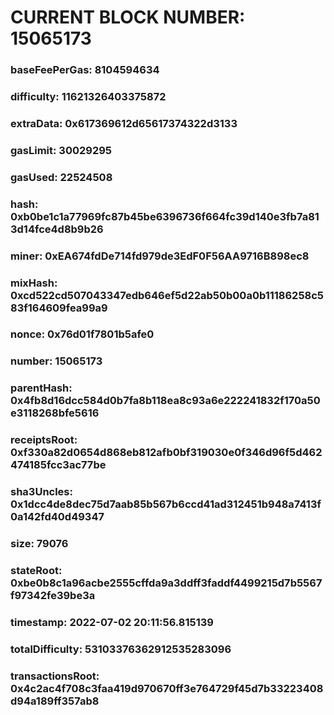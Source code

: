 # CURRENT BLOCK NUMBER: 15065173

### baseFeePerGas: 8104594634
### difficulty: 11621326403375872
### extraData: 0x617369612d65617374322d3133
### gasLimit: 30029295
### gasUsed: 22524508
### hash: 0xb0be1c1a77969fc87b45be6396736f664fc39d140e3fb7a813d14fce4d8b9b26
### miner: 0xEA674fdDe714fd979de3EdF0F56AA9716B898ec8
### mixHash: 0xcd522cd507043347edb646ef5d22ab50b00a0b11186258c583f164609fea99a9
### nonce: 0x76d01f7801b5afe0
### number: 15065173
### parentHash: 0x4fb8d16dcc584d0b7fa8b118ea8c93a6e222241832f170a50e3118268bfe5616
### receiptsRoot: 0xf330a82d0654d868eb812afb0bf319030e0f346d96f5d462474185fcc3ac77be
### sha3Uncles: 0x1dcc4de8dec75d7aab85b567b6ccd41ad312451b948a7413f0a142fd40d49347
### size: 79076
### stateRoot: 0xbe0b8c1a96acbe2555cffda9a3ddff3faddf4499215d7b5567f97342fe39be3a
### timestamp: 2022-07-02 20:11:56.815139
### totalDifficulty: 53103376362912535283096
### transactionsRoot: 0x4c2ac4f708c3faa419d970670ff3e764729f45d7b33223408d94a189ff357ab8

